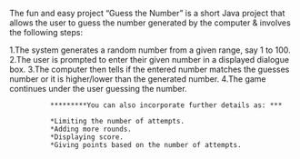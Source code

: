The fun and easy project “Guess the Number” is a short Java project that allows the user to guess the number
generated by the computer & involves the following steps:

1.The system generates a random number from a given range, say 1 to 100.
2.The user is prompted to enter their given number in a displayed dialogue box.
3.The computer then tells if the entered number matches the guesses number or it is higher/lower than the generated number.
4.The game continues under the user guessing the number.

              *********You can also incorporate further details as: ***

              *Limiting the number of attempts.
              *Adding more rounds.
              *Displaying score.
              *Giving points based on the number of attempts.
